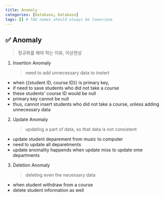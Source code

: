 ```yaml
---
title: Anomaly
categories: [Database, Database]
tags: [] # TAG names should always be lowercase
---
```


## ✅ Anomaly

> 정규화를 해야 하는 이유, 이상현상

1. Insertion Anomaly
   > need to add unnecessary data to instert

- when {{student ID, course ID}} is primary key,
- if need to save students who did not take a course
- these students' course ID would be null
- primary key cannot be null
- thus, cannot insert students who did not take a course, unless adding unnecessary data

2. Update Anomaly
   > updating a part of data, so that data is not consistent

- update student deparement from music to computer
- need to update all deparetments
- update anomality happends when update miss to update ome departments

3. Deletion Anomaly
   > deleting even the necessary data

- when student withdraw from a course
- delete student information as well

